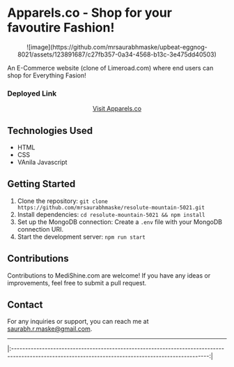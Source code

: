 # Apparels.co - Shop for your favoutire Fashion!

<div align="center">
![image](https://github.com/mrsaurabhmaske/upbeat-eggnog-8021/assets/123891687/c27fb357-0a34-4568-b13c-3e475dd40503)
</div>

An E-Commerce website (clone of Limeroad.com) where end users can shop for Everything Fasion!

### Deployed Link

<div align="center">
  <a href="[https://medishine.vercel.app](https://apparelsco-by-saurabh.netlify.app/)">Visit Apparels.co</a>
</div>

## Technologies Used

- HTML
- CSS
- VAnila Javascript

## Getting Started

1. Clone the repository: `git clone https://github.com/mrsaurabhmaske/resolute-mountain-5021.git`
2. Install dependencies: `cd resolute-mountain-5021 && npm install`
3. Set up the MongoDB connection: Create a `.env` file with your MongoDB connection URI.
4. Start the development server: `npm run start`

## Contributions

Contributions to MediShine.com are welcome! If you have any ideas or improvements, feel free to submit a pull request.

## Contact

For any inquiries or support, you can reach me at [saurabh.r.maske@gmail.com](mailto:saurabh.r.maske@gmail.com).

---


|:----------------------------------------------------------------------------------------------------------------------------------------------------:|
